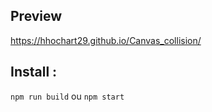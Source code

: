 ## Preview

https://hhochart29.github.io/Canvas_collision/


## Install :

``npm run build``
ou
``npm start``